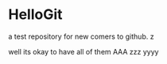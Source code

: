 # HelloGit
a test repository for new comers to github.
z

well its okay to have all of them 
AAA
zzz
yyyy
